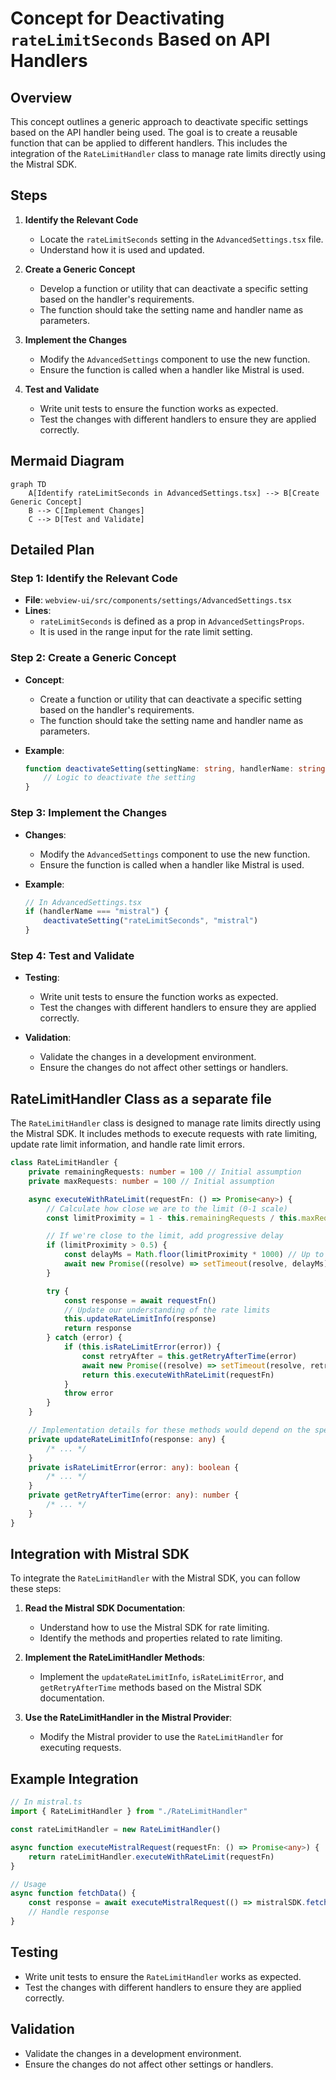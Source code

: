 # Concept for Deactivating `rateLimitSeconds` Based on API Handlers

## Overview

This concept outlines a generic approach to deactivate specific settings based on the API handler being used. The goal is to create a reusable function that can be applied to different handlers. This includes the integration of the `RateLimitHandler` class to manage rate limits directly using the Mistral SDK.

## Steps

1. **Identify the Relevant Code**

    - Locate the `rateLimitSeconds` setting in the `AdvancedSettings.tsx` file.
    - Understand how it is used and updated.

2. **Create a Generic Concept**

    - Develop a function or utility that can deactivate a specific setting based on the handler's requirements.
    - The function should take the setting name and handler name as parameters.

3. **Implement the Changes**

    - Modify the `AdvancedSettings` component to use the new function.
    - Ensure the function is called when a handler like Mistral is used.

4. **Test and Validate**

    - Write unit tests to ensure the function works as expected.
    - Test the changes with different handlers to ensure they are applied correctly.

## Mermaid Diagram

```mermaid
graph TD
    A[Identify rateLimitSeconds in AdvancedSettings.tsx] --> B[Create Generic Concept]
    B --> C[Implement Changes]
    C --> D[Test and Validate]
```

## Detailed Plan

### Step 1: Identify the Relevant Code

- **File**: `webview-ui/src/components/settings/AdvancedSettings.tsx`
- **Lines**:
    - `rateLimitSeconds` is defined as a prop in `AdvancedSettingsProps`.
    - It is used in the range input for the rate limit setting.

### Step 2: Create a Generic Concept

- **Concept**:

    - Create a function or utility that can deactivate a specific setting based on the handler's requirements.
    - The function should take the setting name and handler name as parameters.

- **Example**:
    ```typescript
    function deactivateSetting(settingName: string, handlerName: string) {
    	// Logic to deactivate the setting
    }
    ```

### Step 3: Implement the Changes

- **Changes**:

    - Modify the `AdvancedSettings` component to use the new function.
    - Ensure the function is called when a handler like Mistral is used.

- **Example**:
    ```typescript
    // In AdvancedSettings.tsx
    if (handlerName === "mistral") {
    	deactivateSetting("rateLimitSeconds", "mistral")
    }
    ```

### Step 4: Test and Validate

- **Testing**:

    - Write unit tests to ensure the function works as expected.
    - Test the changes with different handlers to ensure they are applied correctly.

- **Validation**:

    - Validate the changes in a development environment.
    - Ensure the changes do not affect other settings or handlers.

## RateLimitHandler Class as a separate file

The `RateLimitHandler` class is designed to manage rate limits directly using the Mistral SDK. It includes methods to execute requests with rate limiting, update rate limit information, and handle rate limit errors.

```typescript
class RateLimitHandler {
	private remainingRequests: number = 100 // Initial assumption
	private maxRequests: number = 100 // Initial assumption

	async executeWithRateLimit(requestFn: () => Promise<any>) {
		// Calculate how close we are to the limit (0-1 scale)
		const limitProximity = 1 - this.remainingRequests / this.maxRequests

		// If we're close to the limit, add progressive delay
		if (limitProximity > 0.5) {
			const delayMs = Math.floor(limitProximity * 1000) // Up to 1 second delay
			await new Promise((resolve) => setTimeout(resolve, delayMs))
		}

		try {
			const response = await requestFn()
			// Update our understanding of the rate limits
			this.updateRateLimitInfo(response)
			return response
		} catch (error) {
			if (this.isRateLimitError(error)) {
				const retryAfter = this.getRetryAfterTime(error)
				await new Promise((resolve) => setTimeout(resolve, retryAfter * 1000))
				return this.executeWithRateLimit(requestFn)
			}
			throw error
		}
	}

	// Implementation details for these methods would depend on the specific SDK
	private updateRateLimitInfo(response: any) {
		/* ... */
	}
	private isRateLimitError(error: any): boolean {
		/* ... */
	}
	private getRetryAfterTime(error: any): number {
		/* ... */
	}
}
```

## Integration with Mistral SDK

To integrate the `RateLimitHandler` with the Mistral SDK, you can follow these steps:

1. **Read the Mistral SDK Documentation**:

    - Understand how to use the Mistral SDK for rate limiting.
    - Identify the methods and properties related to rate limiting.

2. **Implement the RateLimitHandler Methods**:

    - Implement the `updateRateLimitInfo`, `isRateLimitError`, and `getRetryAfterTime` methods based on the Mistral SDK documentation.

3. **Use the RateLimitHandler in the Mistral Provider**:

    - Modify the Mistral provider to use the `RateLimitHandler` for executing requests.

## Example Integration

```typescript
// In mistral.ts
import { RateLimitHandler } from "./RateLimitHandler"

const rateLimitHandler = new RateLimitHandler()

async function executeMistralRequest(requestFn: () => Promise<any>) {
	return rateLimitHandler.executeWithRateLimit(requestFn)
}

// Usage
async function fetchData() {
	const response = await executeMistralRequest(() => mistralSDK.fetchData())
	// Handle response
}
```

## Testing

- Write unit tests to ensure the `RateLimitHandler` works as expected.
- Test the changes with different handlers to ensure they are applied correctly.

## Validation

- Validate the changes in a development environment.
- Ensure the changes do not affect other settings or handlers.
